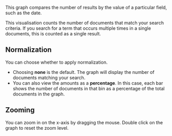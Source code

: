 This graph compares the number of results by the value of a particular field, such as the date.

This visualisation counts the number of documents that match your search criteria. If you search for a term that occurs multiple times in a single documents, this is counted as a single result.

## Normalization

You can choose whether to apply normalization.

* Choosing **none** is the default. The graph will display the number of documents matching your search.
* You can also view the amounts as a **percentage**. In this case, each bar shows the number of documents in that bin as a percentage of the total documents in the graph.

## Zooming

You can zoom in on the x-axis by dragging the mouse. Double click on the graph to reset the zoom level.